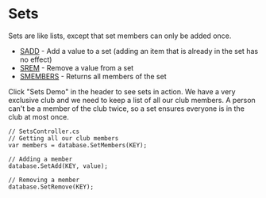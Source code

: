 Sets
=====

Sets are like lists, except that set members can only be added once.

* [SADD][sadd] - Add a value to a set (adding an item that is already in the
  set has no effect)
* [SREM][srem] - Remove a value from a set
* [SMEMBERS][smembers] - Returns all members of the set

Click "Sets Demo" in the header to see sets in action. We have a very exclusive
club and we need to keep a list of all our club members. A person can't be a
member of the club twice, so a set ensures everyone is in the club at most
once.

    // SetsController.cs
    // Getting all our club members
    var members = database.SetMembers(KEY);

    // Adding a member
    database.SetAdd(KEY, value);

    // Removing a member
    database.SetRemove(KEY);


[set-cmd]: http://redis.io/commands#set
[sadd]: http://redis.io/commands/sadd
[srem]: http://redis.io/commands/srem
[smembers]: http://redis.io/commands/smembers
